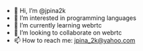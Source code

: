 - 👋 Hi, I’m @jpina2k
- 👀 I’m interested in programming languages
- 🌱 I’m currently learning webrtc
- 💞️ I’m looking to collaborate on webrtc
- 📫 How to reach me: jpina_2k@yahoo.com

<!---
jpina2k/jpina2k is a ✨ special ✨ repository because its `README.md` (this file) appears on your GitHub profile.
You can click the Preview link to take a look at your changes.
--->
